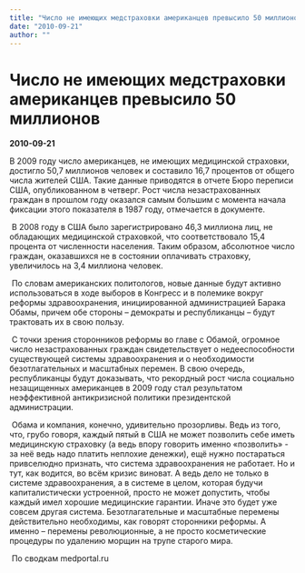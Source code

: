 ```yaml
---
title: "Число не имеющих медстраховки американцев превысило 50 миллионов"
date: "2010-09-21"
author: ""
---
```


# Число не имеющих медстраховки американцев превысило 50 миллионов

**2010-09-21** 

В 2009 году число американцев, не имеющих медицинской страховки, достигло 50,7 миллионов человек и составило 16,7 процентов от общего числа жителей США. Такие данные приводятся в отчете Бюро переписи США, опубликованном в четверг. Рост числа незастрахованных граждан в прошлом году оказался самым большим с момента начала фиксации этого показателя в 1987 году, отмечается в документе.

 В 2008 году в США было зарегистрировано 46,3 миллиона лиц, не обладающих медицинской страховкой, что соответствовало 15,4 процента от численности населения. Таким образом, абсолютное число граждан, оказавшихся не в состоянии оплачивать страховку, увеличилось на 3,4 миллиона человек.

 По словам американских политологов, новые данные будут активно использоваться в ходе выборов в Конгресс и в полемике вокруг реформы здравоохранения, инициированной администрацией Барака Обамы, причем обе стороны – демократы и республиканцы – будут трактовать их в свою пользу. 

 С точки зрения сторонников реформы во главе с Обамой, огромное число незастрахованных граждан свидетельствует о недееспособности существующей системы здравоохранения и о необходимости безотлагательных и масштабных перемен. В свою очередь, республиканцы будут доказывать, что рекордный рост числа социально незащищенных американцев в 2009 году стал результатом неэффективной антикризисной политики президентской администрации.

 Обама и компания, конечно, удивительно прозорливы. Ведь из того, что, грубо говоря, каждый пятый в США не может позволить себе иметь медицинскую страховку (а ведь впору говорить именно «позволить» - за неё ведь надо платить неплохие денежки), ещё нужно постараться привселюдно признать, что система здравоохранения не работает. Но и тут, как водится, во всём кризис виноват. А ведь дело не только в системе здравоохранения, а в системе в целом, которая будучи капиталистически устроенной, просто не может допустить, чтобы каждый имел хорошие медицинские гарантии. Иначе это будет уже совсем другая система. Безотлагательные и масштабные перемены действительно необходимы, как говорят сторонники реформы. А именно – перемены революционные, а не просто косметические процедуры по удалению морщин на трупе старого мира.

 По сводкам medportal.ru